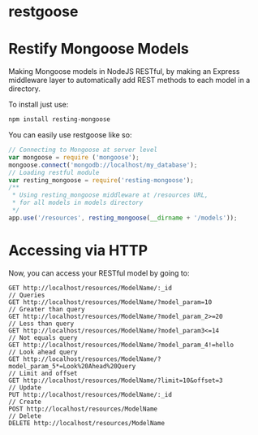 restgoose
=========

# Restify Mongoose Models

Making Mongoose models in NodeJS RESTful, by making an Express middleware layer to automatically add REST methods to each model in a directory.


To install just use:

```sh
npm install resting-mongoose
```

You can easily use restgoose like so:

```Javascript
// Connecting to Mongoose at server level
var mongoose = require ('mongoose');
mongoose.connect('mongodb://localhost/my_database');
// Loading restful module
var resting_mongoose = require('resting-mongoose');
/** 
 * Using resting_mongoose middleware at /resources URL,
 * for all models in models directory
 */
app.use('/resources', resting_mongoose(__dirname + '/models'));
```
# Accessing via HTTP

Now, you can access your RESTful model by going to:
```
GET http://localhost/resources/ModelName/:_id
// Queries
GET http://localhost/resources/ModelName/?model_param=10
// Greater than query
GET http://localhost/resources/ModelName/?model_param_2>=20
// Less than query
GET http://localhost/resources/ModelName/?model_param3<=14
// Not equals query
GET http://localhost/resources/ModelName/?model_param_4!=hello
// Look ahead query
GET http://localhost/resources/ModelName/?model_param_5*=Look%20Ahead%20Query
// Limit and offset
GET http://localhost/resources/ModelName/?limit=10&offset=3
// Update
PUT http://localhost/resources/ModelName/:_id
// Create
POST http://localhost/resources/ModelName
// Delete
DELETE http://localhost/resources/ModelName
```
